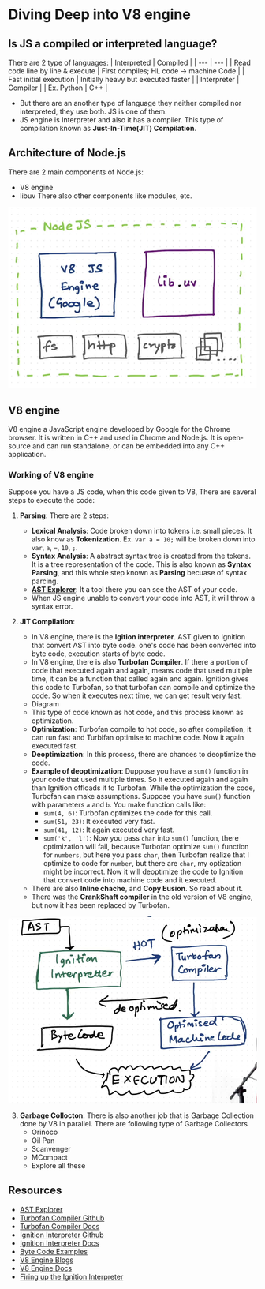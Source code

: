 # Diving Deep into V8 engine

## Is JS a compiled or interpreted language?
There are 2 type of languages:
| Interpreted | Compiled |
| --- | --- |
| Read code line by line & execute | First compiles; HL code -> machine Code |
| Fast initial execution | Initially heavy but executed faster |
| Interpreter | Compiler |
| Ex. Python | C++ |

- But there are an another type of language they neither compiled nor interpreted, they use both. JS is one of them.
- JS engine is Interpreter and also it has a compiler. This type of compilation known as **Just-In-Time(JIT) Compilation**.

## Architecture of Node.js
There are 2 main components of Node.js:
- V8 engine
- libuv
There also other components like modules, etc.

![node-arch](./images/node-arch.png)

## V8 engine
V8 engine a JavaScript engine developed by Google for the Chrome browser. It is written in C++ and used in Chrome and Node.js. It is open-source and can run standalone, or can be embedded into any C++ application.

### Working of V8 engine
Suppose you have a JS code, when this code given to V8, There are saveral steps to execute the code:
1. **Parsing**: There are 2 steps:
    - **Lexical Analysis**: Code broken down into tokens i.e. small pieces. It also know as **Tokenization**. Ex. `var a = 10;` will be broken down into `var`, `a`, `=`, `10`, `;`.
    - **Syntax Analysis**: A abstract syntax tree is created from the tokens. It is a tree representation of the code. This is also known as **Syntax Parsing**, and this whole step known as **Parsing** becuase of syntax parcing.
    - [**AST Explorer**](https://astexplorer.net/): It a tool there you can see the AST of your code.
    - When JS engine unable to convert your code into AST, it will throw a syntax error.

2. **JIT Compilation**: 
    - In V8 engine, there is the **Igition interpreter**. AST given to Ignition that convert AST into byte code. one's code has been converted into byte code, execution starts of byte code.
    - In V8 engine, there is also **Turbofan Compiler**. If there a portion of code that executed again and again, means code that used multiple time, it can be a function that called again and again. Ignition gives this code to Turbofan, so that turbofan can compile and optimize the code. So when it executes next time, we can get result very fast.
    - Diagram
    - This type of code known as hot code, and this process known as optimization.
    - **Optimization**: Turbofan compile to hot code, so after compilation, it can run fast and Turbifan optimise to machine code. Now it again executed fast.
    - **Deoptimization**: In this process, there are chances to deoptimize the code.
    - **Example of deoptimization**: Duppose you have a `sum()` function in your code that used multiple times. So it executed again and again than Ignition offloads it to Turbofan. While the optimization the code, Turbofan can make assumptions. Suppose you have `sum()` function with parameters `a` and `b`. You make function calls like:
        - `sum(4, 6)`: Turbofan optimizes the code for this call.
        - `sum(51, 23)`: It executed very fast.
        - `sum(41, 12)`: It again executed very fast.
        - `sum('k', 'l')`: Now you pass `char` into `sum()` function, there optimization will fail, because Turbofan optimize `sum()` function for `numbers`, but here you pass `char`, then Turbofan realize that I optimize to code for `number`, but there are `char`, my optization might be incorrect. Now it will deoptimize the code to Ignition that convert code into machine code and it executed.
    - There are also **Inline chache**, and **Copy Eusion**. So read about it.
    - There was the **CrankShaft compiler** in the old version of V8 engine, but now it has been replaced by Turbofan.

![V8 Engine](./images/v8-working.png)

3. **Garbage Collocton**: There is also another job that is Garbage Collection done by V8 in parallel. There are following type of Garbage Collectors
    - Orinoco
    - Oil Pan
    - Scanvenger
    - MCompact
    - Explore all these

## Resources
- [AST Explorer](https://astexplorer.net/)
- [Turbofan Compiler Github](https://github.com/v8/v8/tree/main/src/compiler)
- [Turbofan Compiler Docs](https://v8.dev/docs/turbofan)
- [Ignition Interpreter Github](https://github.com/v8/v8/tree/main/src/interpreter)
- [Ignition Interpreter Docs](https://v8.dev/docs/ignition)
- [Byte Code Examples](https://github.com/v8/v8/tree/main/test/unittests/interpreter/bytecode_expectations)
- [V8 Engine Blogs](https://v8.dev/docs)
- [V8 Engine Docs](https://v8.dev/blog)
- [Firing up the Ignition Interpreter](https://v8.dev/blog/ignition-interpreter)